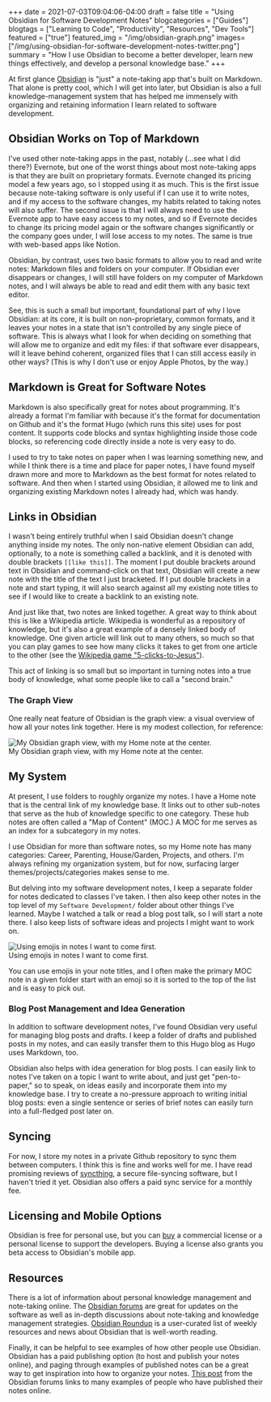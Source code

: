 +++
date = 2021-07-03T09:04:06-04:00
draft = false
title = "Using Obsidian for Software Development Notes"
blogcategories = ["Guides"]
blogtags = ["Learning to Code", "Productivity", "Resources", "Dev Tools"]
featured = ["true"]
featured_img = "/img/obsidian-graph.png"
images=["/img/using-obsidian-for-software-development-notes-twitter.png"]
summary = "How I use Obsidian to become a better developer, learn new things effectively, and develop a personal knowledge base."
+++

At first glance [Obsidian](https://obsidian.md/) is "just" a note-taking app that's built on Markdown. That alone is pretty cool, which I will get into later, but Obsidian is also a full knowledge-management system that has helped me immensely with organizing and retaining information I learn related to software development.

## Obsidian Works on Top of Markdown

I've used other note-taking apps in the past, notably (...see what I did there?) Evernote, but one of the worst things about most note-taking apps is that they are built on proprietary formats. Evernote changed its pricing model a few years ago, so I stopped using it as much. This is the first issue because note-taking software is only useful if I can use it to write notes, and if my access to the software changes, my habits related to taking notes will also suffer. The second issue is that I will always need to use the Evernote app to have easy access to my notes, and so if Evernote decides to change its pricing model again or the software changes significantly or the company goes under, I will lose access to my notes. The same is true with web-based apps like Notion.

Obsidian, by contrast, uses two basic formats to allow you to read and write notes: Markdown files and folders on your computer. If Obsidian ever disappears or changes, I will still have folders on my computer of Markdown notes, and I will always be able to read and edit them with any basic text editor.

See, this is such a small but important, foundational part of why I love Obsidian: at its core, it is built on non-proprietary, common formats, and it leaves your notes in a state that isn't controlled by any single piece of software. This is always what I look for when deciding on something that will allow me to organize and edit my files: if that software ever disappears, will it leave behind coherent, organized files that I can still access easily in other ways? (This is why I don't use or enjoy Apple Photos, by the way.)

## Markdown is Great for Software Notes

Markdown is also specifically great for notes about programming. It's already a format I'm familiar with because it's the format for documentation on Github and it's the format Hugo (which runs this site) uses for post content. It supports code blocks and syntax highlighting inside those code blocks, so referencing code directly inside a note is very easy to do.

I used to try to take notes on paper when I was learning something new, and while I think there is a time and place for paper notes, I have found myself drawn more and more to Markdown as the best format for notes related to software. And then when I started using Obsidian, it allowed me to link and organizing existing Markdown notes I already had, which was handy.

## Links in Obsidian

I wasn't being entirely truthful when I said Obsidian doesn't change anything inside my notes. The only non-native element Obsidian can add, optionally, to a note is something called a backlink, and it is denoted with double brackets `[[like this]]`. The moment I put double brackets around text in Obsidian and command-click on that text, Obsidian will create a new note with the title of the text I just bracketed. If I put double brackets in a note and start typing, it will also search against all my existing note titles to see if I would like to create a backlink to an existing note.

And just like that, two notes are linked together. A great way to think about this is like a Wikipedia article. Wikipedia is wonderful as a repository of knowledge, but it's also a great example of a densely linked body of knowledge. One given article will link out to many others, so much so that you can play games to see how many clicks it takes to get from one article to the other (see the [Wikipedia game "5-clicks-to-Jesus"](https://en.wikipedia.org/wiki/Wikipedia:Wiki_Game)).

This act of linking is so small but so important in turning notes into a true body of knowledge, what some people like to call a "second brain."

### The Graph View

One really neat feature of Obsidian is the graph view: a visual overview of how all your notes link together. Here is my modest collection, for reference:

<div class="text-center inline-image-container">
  <img src="/img/obsidian-graph.png" alt="My Obsidian graph view, with my Home note at the center." class="img-responsive img-center"></img>
  <div class="caption-container">
    <div class="inline-image-caption">My Obsidian graph view, with my Home note at the center.</div>
  </div>
</div>

## My System

At present, I use folders to roughly organize my notes. I have a Home note that is the central link of my knowledge base. It links out to other sub-notes that serve as the hub of knowledge specific to one category. These hub notes are often called a "Map of Content" (MOC.) A MOC for me serves as an index for a subcategory in my notes.

I use Obsidian for more than software notes, so my Home note has many categories: Career, Parenting, House/Garden, Projects, and others. I'm always refining my organization system, but for now, surfacing larger themes/projects/categories makes sense to me.

But delving into my software development notes, I keep a separate folder for notes dedicated to classes I've taken. I then also keep other notes in the top level of my `Software Development/` folder about other things I've learned. Maybe I watched a talk or read a blog post talk, so I will start a note there. I also keep lists of software ideas and projects I might want to work on.

<div class="text-center inline-image-container img-left-inline">
  <img src="/img/obsidian-file-name-emoji.png" alt="Using emojis in notes I want to come first." class="img-responsive img-center"></img>
  <div class="caption-container">
    <div class="inline-image-caption">Using emojis in notes I want to come first.</div>
  </div>
</div>

You can use emojis in your note titles, and I often make the primary MOC note in a given folder start with an emoji so it is sorted to the top of the list and is easy to pick out.

<div class="clear"></div>

### Blog Post Management and Idea Generation

In addition to software development notes, I've found Obsidian very useful for managing blog posts and drafts. I keep a folder of drafts and published posts in my notes, and can easily transfer them to this Hugo blog as Hugo uses Markdown, too.

Obsidian also helps with idea generation for blog posts. I can easily link to notes I've taken on a topic I want to write about, and just get "pen-to-paper," so to speak, on ideas easily and incorporate them into my knowledge base. I try to create a no-pressure approach to writing initial blog posts: even a single sentence or series of brief notes can easily turn into a full-fledged post later on.

## Syncing

For now, I store my notes in a private Github repository to sync them between computers. I think this is fine and works well for me. I have read promising reviews of [syncthing](https://syncthing.net/), a secure file-syncing software, but I haven't tried it yet. Obsidian also offers a paid sync service for a monthly fee.

## Licensing and Mobile Options

Obsidian is free for personal use, but you can [buy](https://obsidian.md/pricing) a commercial license or a personal license to support the developers. Buying a license also grants you beta access to Obsidian's mobile app.

## Resources

There is a lot of information about personal knowledge management and note-taking online. The [Obsidian forums](https://forum.obsidian.md/) are great for updates on the software as well as in-depth discussions about note-taking and knowledge management strategies. [Obsidian Roundup](https://obsidianroundup.org/) is a user-curated list of weekly resources and news about Obsidian that is well-worth reading.

Finally, it can be helpful to see examples of how other people use Obsidian. Obsidian has a paid publishing option (to host and publish your notes online), and paging through examples of published notes can be a great way to get inspiration into how to organize your notes. [This post](https://forum.obsidian.md/t/the-all-obsidian-publish-s-collection-by-leo-latest-update-20210324/7248) from the Obsidian forums links to many examples of people who have published their notes online.
